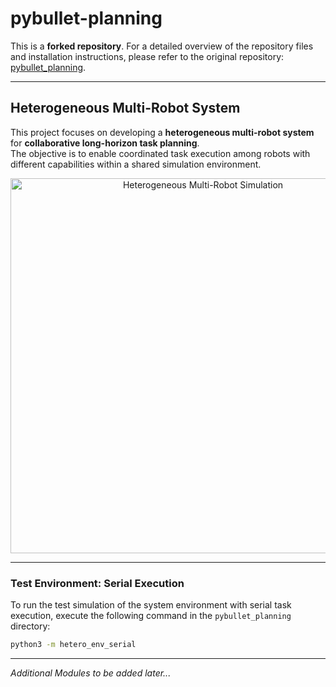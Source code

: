 # pybullet-planning

This is a **forked repository**. For a detailed overview of the repository files and installation instructions, please refer to the original repository: [pybullet_planning](https://github.com/caelan/pybullet_planning).

---

## Heterogeneous Multi-Robot System

This project focuses on developing a **heterogeneous multi-robot system** for **collaborative long-horizon task planning**.  
The objective is to enable coordinated task execution among robots with different capabilities within a shared simulation environment.

<p align="center">
  <img src="images/hetero.gif" alt="Heterogeneous Multi-Robot Simulation" width="600"/>
</p>

---

### Test Environment: Serial Execution

To run the test simulation of the system environment with serial task execution, execute the following command in the `pybullet_planning` directory:

```bash
python3 -m hetero_env_serial
```
---
*Additional Modules to be added later...*
